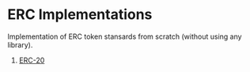 # ERC Implementations

Implementation of ERC token stansards from scratch (without using any library).

1. [ERC-20](https://github.com/jpuri/ERC/tree/master/contracts/ERC20)
